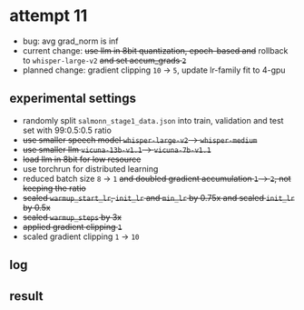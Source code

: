 # attempt 11

- bug: avg grad_norm is inf
- current change: ~~use llm in 8bit quantization, epoch-based and~~ rollback to `whisper-large-v2` ~~and set accum_grads `2`~~
- planned change: gradient clipping `10` &rarr; `5`, update lr-family fit to 4-gpu

## experimental settings
- randomly split `salmonn_stage1_data.json` into train, validation and test set with 99:0.5:0.5 ratio
- ~~use smaller speech model `whisper-large-v2` &rarr; `whisper-medium`~~
- ~~use smaller llm `vicuna-13b-v1.1` &rarr; `vicuna-7b-v1.1`~~
- ~~load llm in 8bit for low resource~~
- use torchrun for distributed learning
- reduced batch size `8` &rarr; `1` ~~and doubled gradient accumulation `1` &rarr; `2`, not keeping the ratio~~
- ~~scaled `warmup_start_lr`, `init_lr` and `min_lr` by 0.75x and scaled `init_lr` by 0.5x~~
- ~~scaled `warmup_steps` by 3x~~
- ~~applied gradient clipping `1`~~
- scaled gradient clipping `1` &rarr; `10`

## log


## result
